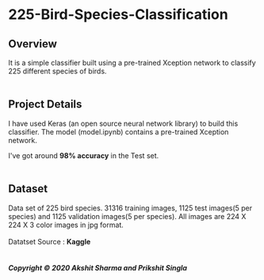 # 225-Bird-Species-Classification

## Overview

It is a simple classifier built using a pre-trained Xception network to classify 225 different species of birds.
<br><br>

## Project Details

I have used Keras (an open source neural network library) to build this classifier. The model (model.ipynb) contains a pre-trained Xception network.

I've got around <strong>98% accuracy</strong> in the Test set.
<br><br>

## Dataset

Data set of 225 bird species. 31316 training images, 1125 test images(5 per species) and 1125 validation images(5 per species).
All images are 224 X 224 X 3 color images in jpg format.
<br><br>
Datatset Source : <strong>Kaggle</strong>
<br><br>
<h5>Copyright &copy; 2020 Akshit Sharma and Prikshit Singla</h5>

